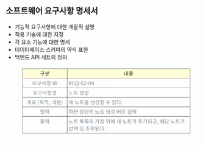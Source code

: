 ## 소프트웨어 요구사항 명세서
- 기능적 요구사항에 대한 개괄적 설명
- 적용 기술에 대한 지정
- 각 요소 기능에 대한 명세
- 데이터베이스 스키마의 약식 표현
- 백엔드 API 세트의 정의
![alt text](image.png)